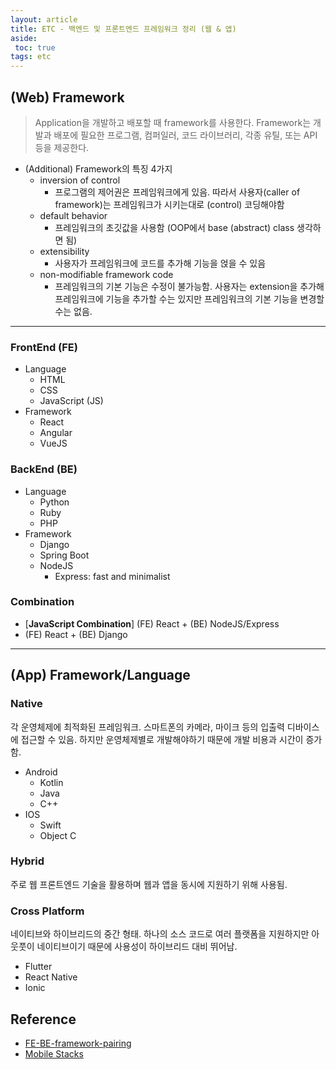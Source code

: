 ```yaml
---
layout: article
title: ETC - 백엔드 및 프론트엔드 프레임워크 정리 (웹 & 앱)
aside:
 toc: true
tags: etc
---
```


## (Web) Framework

> Application을 개발하고 배포할 때 framework를 사용한다. Framework는 개발과 배포에 필요한 프로그램, 컴퍼일러, 코드 라이브러리, 각종 유틸, 또는 API등을 제공한다. 

* (Additional) Framework의 특징 4가지 
  * inversion of control
    * 프로그램의 제어권은 프레임워크에게 있음. 따라서 사용자(caller of framework)는 프레임워크가 시키는대로 (control) 코딩해야함
  * default behavior
    * 프레임워크의 초깃값을 사용함 (OOP에서 base (abstract) class 생각하면 됨)
  * extensibility
    * 사용자가 프레임워크에 코드를 추가해 기능을 얹을 수 있음
  * non-modifiable framework code
    * 프레임워크의 기본 기능은 수정이 불가능함. 사용자는 extension을 추가해 프레임워크에 기능을 추가할 수는 있지만 프레임워크의 기본 기능을 변경할 수는 없음. 

---

### FrontEnd (FE)

* Language
  * HTML
  * CSS
  * JavaScript (JS)
* Framework
  * React
  * Angular
  * VueJS

### BackEnd (BE)

* Language
  * Python
  * Ruby
  * PHP
* Framework
  * Django
  * Spring Boot
  * NodeJS
    * Express: fast and minimalist 

### Combination

* [**JavaScript Combination**] (FE) React +  (BE) NodeJS/Express
* (FE) React + (BE) Django

---

## (App) Framework/Language

### Native

각 운영체제에 최적화된 프레임워크. 스마트폰의 카메라, 마이크 등의 입출력 디바이스에 접근할 수 있음. 하지만 운영체제별로 개발해야하기 때문에 개발 비용과 시간이 증가함.

* Android
  * Kotlin
  * Java
  * C++
* IOS
  * Swift
  * Object C

### Hybrid

주로 웹 프론트엔드 기술을 활용하며 웹과 앱을 동시에 지원하기 위해 사용됨. 

### Cross Platform

네이티브와 하이브리드의 중간 형태. 하나의 소스 코드로 여러 플랫폼을 지원하지만 아웃풋이 네이티브이기 때문에 사용성이 하이브리드 대비 뛰어남.

- Flutter
- React Native
- Ionic

## Reference

* [FE-BE-framework-pairing](https://blog.crowdbotics.com/most-compatible-frontend-backend-framework-pairings/)   
* [Mobile Stacks](https://lucidmaj7.tistory.com/256)

